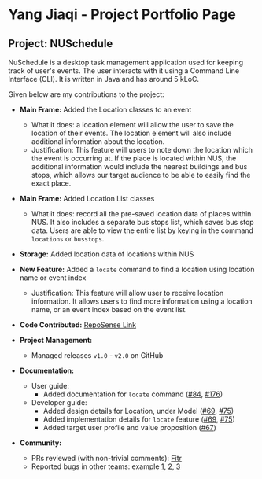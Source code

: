 # Yang Jiaqi - Project Portfolio Page

## Project: NUSchedule

NuSchedule is a desktop task management application used for keeping track of user's events. The user interacts with it 
using a Command Line Interface (CLI). It is written in Java and has around 5 kLoC.

Given below are my contributions to the project:  
* __Main Frame:__ Added the Location classes to an event 
    * What it does: a location element will allow the user to save the location of their events. The location element 
    will also include additional information about the location. 
    * Justification: This feature will users to note down the location which the event is occurring at. 
    If the place is located within NUS, the additional information would include the nearest buildings and bus stops, 
    which allows our target audience to be able to easily find the exact place. 

* __Main Frame:__ Added Location List classes
    * What it does: record all the pre-saved location data of places within NUS. It also includes a separate bus stops 
    list, which saves bus stop data. Users are able to view the entire list by keying in the command `locations` or 
    `busstops`.
    
* __Storage:__ Added location data of locations within NUS

* __New Feature:__ Added a `locate` command to find a location using location name or event index
    * Justification: This feature will allow user to receive location information. It allows users to find more 
    information using a location name, or an event index based on the event list. 

* __Code Contributed:__ [RepoSense Link](https://nus-cs2113-ay2021s1.github.io/tp-dashboard/#breakdown=true&search=jiaaaqi&sort=groupTitle&sortWithin=title&since=2020-09-27&timeframe=commit&mergegroup=&groupSelect=groupByRepos&checkedFileTypes=docs~functional-code~test-code~other&tabOpen=true&tabType=authorship&tabAuthor=jiaaaqi&tabRepo=AY2021S1-CS2113T-F14-4%2Ftp%5Bmaster%5D&authorshipIsMergeGroup=false&authorshipFileTypes=docs~functional-code~other)

* __Project Management:__ 
    * Managed releases `v1.0` - `v2.0` on GitHub

* __Documentation:__
    * User guide: 
        * Added documentation for `locate` command ([#84](https://github.com/AY2021S1-CS2113T-F14-4/tp/pull/84), [#176](https://github.com/AY2021S1-CS2113T-F14-4/tp/pull/176))
    * Developer guide: 
        * Added design details for Location, under Model ([#69](https://github.com/AY2021S1-CS2113T-F14-4/tp/pull/69/files), [#75](https://github.com/AY2021S1-CS2113T-F14-4/tp/pull/75))
        * Added implementation details for `locate` feature ([#69](https://github.com/AY2021S1-CS2113T-F14-4/tp/pull/69/files), [#75](https://github.com/AY2021S1-CS2113T-F14-4/tp/pull/75))
        * Added target user profile and value proposition ([#67](https://github.com/AY2021S1-CS2113T-F14-4/tp/pull/67/files))
        
* __Community:__
    * PRs reviewed (with non-trivial comments): [Fitr](https://github.com/nus-cs2113-AY2021S1/tp/pull/16)
    * Reported bugs in other teams: example [1](https://github.com/AY2021S1-CS2113T-W12-4/tp/issues/323), [2](https://github.com/AY2021S1-CS2113T-W12-4/tp/issues/319), [3](https://github.com/AY2021S1-CS2113T-W12-4/tp/issues/322)
